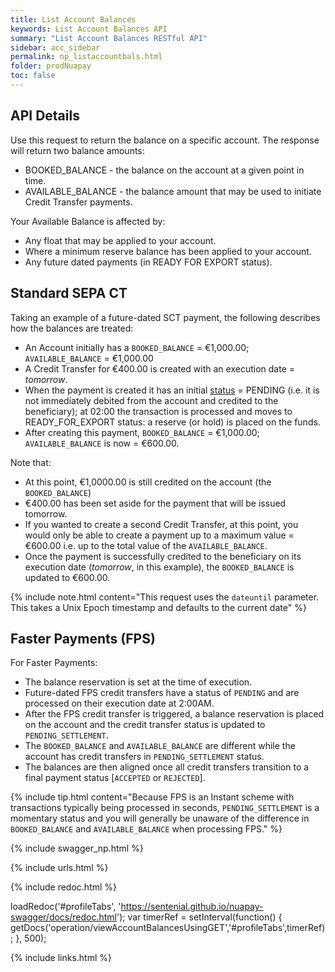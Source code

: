 ```yaml
---
title: List Account Balances
keywords: List Account Balances API
summary: "List Account Balances RESTful API"
sidebar: acc_sidebar
permalink: np_listaccountbals.html
folder: prodNuapay
toc: false
---
```


## API Details

Use this request to return the balance on a specific account.
The response will return two balance amounts:

* BOOKED_BALANCE - the balance on the account at a given point in time.
* AVAILABLE_BALANCE - the balance amount that may be used to initiate Credit Transfer payments.

Your Available Balance is affected by:

* Any float that may be applied to your account.
* Where a minimum reserve balance has been applied to your account.
* Any future dated payments (in READY FOR EXPORT status).

## Standard SEPA CT

Taking an example of a future-dated SCT payment, the following describes how the balances are treated:

* An Account initially has a `BOOKED_BALANCE` = €1,000.00; `AVAILABLE_BALANCE` = €1,000.00
* A Credit Transfer for €400.00 is created with an execution date = _tomorrow_.
* When the payment is created it has an initial [status](np_ctstatuses.html) = PENDING (i.e. it is not immediately debited from the account and credited to the beneficiary); at 02:00 the transaction is processed and moves to READY_FOR_EXPORT status: a reserve (or hold) is placed on the funds.
* After creating this payment, `BOOKED_BALANCE` = €1,000.00; `AVAILABLE_BALANCE` is now = €600.00.  

Note that:
* At this point, €1,0000.00 is still credited on the account (the `BOOKED_BALANCE`)
* €400.00 has been set aside for the payment that will be issued tomorrow.
* If you wanted to create a second Credit Transfer, at this point, you would only be able to create a payment up to a maximum value = €600.00 i.e. up to the total value of the `AVAILABLE_BALANCE`.
* Once the payment is successfully credited to the beneficiary on its execution date (_tomorrow_, in this example), the `BOOKED_BALANCE` is updated to €600.00.


{% include note.html content="This request uses the `dateuntil` parameter. This takes a Unix Epoch timestamp and defaults to the current date" %}

## Faster Payments (FPS)

For Faster Payments:

* The balance reservation is set at the time of execution.
* Future-dated FPS credit transfers have a status of `PENDING` and are processed on their execution date at 2:00AM.
* After the FPS credit transfer is triggered, a balance reservation is placed on the account and the credit transfer status is updated to `PENDING_SETTLEMENT`.
* The `BOOKED_BALANCE` and `AVAILABLE_BALANCE` are different while the account has credit transfers in `PENDING_SETTLEMENT` status.
* The balances are then aligned once all credit transfers transition to a final payment status [`ACCEPTED` or `REJECTED`].

{% include tip.html content="Because FPS is an Instant scheme with transactions typically being processed in seconds, `PENDING_SETTLEMENT` is a momentary status and you will generally be unaware of the difference in `BOOKED_BALANCE` and `AVAILABLE_BALANCE` when processing FPS." %}

{% include swagger_np.html %}

{% include urls.html %}


<ul id="profileTabs" class="nav nav-tabs">


</ul>

{% include redoc.html %}

loadRedoc('#profileTabs', 'https://sentenial.github.io/nuapay-swagger/docs/redoc.html');
var timerRef = setInterval(function() { getDocs('operation/viewAccountBalancesUsingGET','#profileTabs',timerRef); }, 500);


</script>


<div id="mydiv"></div>
</div>
</div>

{% include links.html %}
